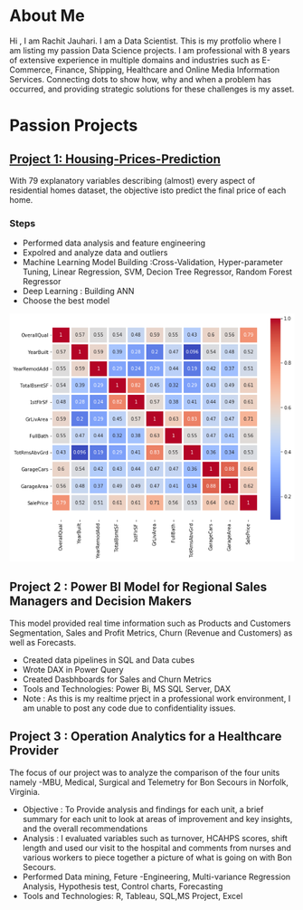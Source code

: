 # About Me
Hi , I am Rachit Jauhari. I am a Data Scientist. This is my protfolio where I am listing my passion Data Science projects. 
I am professional with 8 years of extensive experience in multiple domains and industries such as E-Commerce, Finance, Shipping, Healthcare and Online Media Information Services.
Connecting dots to show how, why and when a problem has occurred, and providing strategic solutions for these challenges is my asset.

# Passion Projects
## [Project 1: Housing-Prices-Prediction](https://github.com/rachitj/Housing-Prices-Prediction)
With 79 explanatory variables describing (almost) every aspect of residential homes dataset, the objective isto predict the final price of each home.
### Steps
* Performed data analysis and feature engineering
* Expolred and analyze data and outliers
* Machine Learning Model Building :Cross-Validation, Hyper-parameter Tuning, Linear Regression, SVM, Decion Tree Regressor, Random Forest Regressor
* Deep Learning : Building ANN
* Choose the best model 

![](/housingPrices_corelation.png)


## Project 2 : Power BI Model for Regional Sales Managers and Decision Makers
This model provided real time information such as Products and Customers Segmentation, Sales and Profit Metrics, Churn (Revenue and Customers) as well as Forecasts.
* Created data pipelines in SQL and Data cubes
* Wrote DAX in Power Query
* Created Dasbhboards for Sales and Churn Metrics
* Tools and Technologies: Power Bi, MS SQL Server, DAX
* Note : As this is my realtime prject in a professional work environment, I am unable to post any code due to confidentiality issues.


## Project 3 : Operation Analytics for a Healthcare Provider
The focus of our project was to analyze the comparison of the four units namely -MBU, Medical, Surgical and Telemetry for Bon Secours in Norfolk, Virginia.
* Objective : To Provide analysis and findings for each unit, a brief summary for each unit to look at areas of improvement and key insights, and the overall recommendations
* Analysis : I evaluated variables such as turnover, HCAHPS scores, shift length and used our visit to the hospital and comments from nurses and various workers to piece together a picture of what is going on with Bon Secours.
* Performed Data mining, Feture -Engineering, Multi-variance Regression Analysis, Hypothesis test, Control charts, Forecasting
* Tools and Technologies: R, Tableau, SQL,MS Project, Excel


